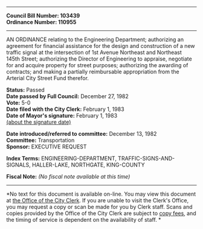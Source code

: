 * * * * *  
  
**Council Bill Number: [](#h0)[](#h2)103439**   
**Ordinance Number: 110955**  
  
* * * * *  
  
AN ORDINANCE relating to the Engineering Department; authorizing an agreement for financial assistance for the design and construction of a new traffic signal at the intersection of 1st Avenue Northeast and Northeast 145th Street; authorizing the Director of Engineering to appraise, negotiate for and acquire property for street purposes; authorizing the awarding of contracts; and making a partially reimbursable appropriation from the Arterial City Street Fund therefor.  
  
**Status:** Passed   
**Date passed by Full Council:** December 27, 1982   
**Vote:** 5-0   
**Date filed with the City Clerk:** February 1, 1983   
**Date of Mayor's signature:** February 1, 1983   
[(about the signature date)](/~public/approvaldate.htm)   
  
  
**Date introduced/referred to committee:** December 13, 1982   
**Committee:** Transportation   
**Sponsor:** EXECUTIVE REQUEST   
  
**Index Terms:** ENGINEERING-DEPARTMENT, TRAFFIC-SIGNS-AND-SIGNALS, HALLER-LAKE, NORTHGATE, KING-COUNTY  
  
**Fiscal Note:** *(No fiscal note available at this time)*  
  
* * * * *  
  
*No text for this document is available on-line. You may view this document at [the Office of the City Clerk](http://www.seattle.gov/leg/clerk/contactUs.htm). If you are unable to visit the Clerk's Office, you may request a copy or scan be made for you by Clerk staff. Scans and copies provided by the Office of the City Clerk are subject to [copy fees](http://clerk.seattle.gov/~public/clerkfees.htm), and the timing of service is dependent on the availability of staff. *  
  
  
